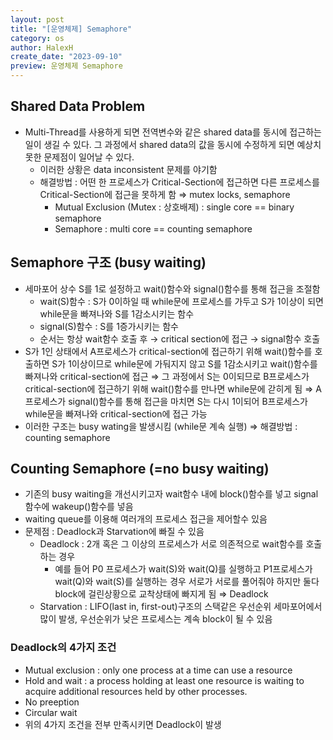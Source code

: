 ```yaml
---
layout: post
title: "[운영체제] Semaphore"
category: os
author: HalexH
create_date: "2023-09-10"
preview: 운영체제 Semaphore
---
```


## Shared Data Problem

- Multi-Thread를 사용하게 되면 전역변수와 같은 shared data를 동시에 접근하는 일이 생길 수 있다. 그 과정에서 shared data의 값을 동시에 수정하게 되면 예상치 못한 문제점이 일어날 수 있다.
    - 이러한 상황은 data inconsistent 문제를 야기함
    - 해결방법 : 어떤 한 프로세스가 Critical-Section에 접근하면 다른 프로세스를 Critical-Section에 접근을 못하게 함 ⇒ mutex locks, semaphore
        - Mutual Exclusion (Mutex : 상호배제) : single core == binary semaphore
        - Semaphore : multi core == counting semaphore

## Semaphore 구조 (busy waiting)

- 세마포어 상수 S를 1로 설정하고 wait()함수와 signal()함수를 통해 접근을 조절함
    - wait(S)함수 : S가 0이하일 때 while문에 프로세스를 가두고 S가 1이상이 되면 while문을 빠져나와 S를 1감소시키는 함수
    - signal(S)함수 : S를 1증가시키는 함수
    - 순서는 항상 wait함수 호출 후 → critical section에 접근 → signal함수 호출
- S가 1인 상태에서 A프로세스가 critical-section에 접근하기 위해 wait()함수를 호출하면 S가 1이상이므로 while문에 가둬지지 않고 S를 1감소시키고 wait()함수를 빠져나와 critical-section에 접근 ⇒ 그 과정에서 S는 0이되므로 B프로세스가 critical-section에 접근하기 위해 wait()함수를 만나면 while문에 갇히게 됨 ⇒ A프로세스가 signal()함수를 통해 접근을 마치면 S는 다시 1이되어 B프로세스가 while문을 빠져나와 critical-section에 접근 가능
- 이러한 구조는 busy wating을 발생시킴 (while문 계속 실행) ⇒ 해결방법 : counting semaphore

## Counting Semaphore (=no busy waiting)

- 기존의 busy waiting을 개선시키고자 wait함수 내에 block()함수를 넣고 signal함수에 wakeup()함수를 넣음
- waiting queue를 이용해 여러개의 프로세스 접근을 제어할수 있음
- 문제점 : Deadlock과 Starvation에 빠질 수 있음
    - Deadlock : 2개 혹은 그 이상의 프로세스가 서로 의존적으로 wait함수를 호출하는 경우
        - 예를 들어 P0 프로세스가 wait(S)와 wait(Q)를 실행하고 P1프로세스가 wait(Q)와 wait(S)를 실행하는 경우 서로가 서로를 풀어줘야 하지만 둘다 block에 걸린상황으로 교착상태에 빠지게 됨 ⇒ Deadlock
    - Starvation : LIFO(last in, first-out)구조의 스택같은 우선순위 세마포어에서 많이 발생, 우선순위가 낮은 프로세스는 계속 block이 될 수 있음

### Deadlock의 4가지 조건

- Mutual exclusion : only one process at a time can use a resource
- Hold and wait : a process holding at least one resource is waiting to acquire additional resources held by other processes.
- No preeption
- Circular wait
- 위의 4가지 조건을 전부 만족시키면 Deadlock이 발생
